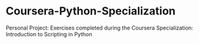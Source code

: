 # Coursera-Python-Specialization
Personal Project: Exercises completed during the Coursera Specialization: Introduction to Scripting in Python
